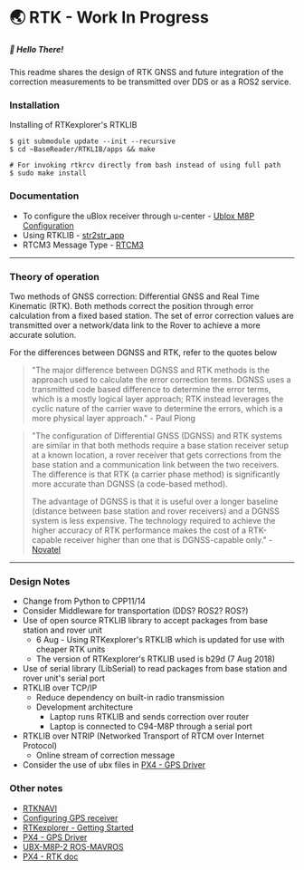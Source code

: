 # :earth_asia: RTK - Work In Progress 

##### :round_pushpin: Hello There!   

This readme shares the design of RTK GNSS and future integration of the correction measurements to be transmitted over DDS or as a ROS2 service. 



### Installation

Installing of RTKexplorer's RTKLIB 

```
$ git submodule update --init --recursive
$ cd ~BaseReader/RTKLIB/apps && make

# For invoking rtkrcv directly from bash instead of using full path
$ sudo make install
```



### Documentation

- To configure the uBlox receiver through u-center -  [Ublox M8P Configuration](documents/configuration.md)
- Using RTKLIB - [str2str_app](documents/str2str.md)
- RTCM3 Message Type -  [RTCM3](documents/rtcm3.md) 



------



### Theory of operation 

Two methods of GNSS correction: Differential GNSS and Real Time Kinematic (RTK). Both methods correct the position through error calculation from a fixed based station. The set of error correction values are transmitted over a network/data link to the Rover to achieve a more accurate solution.

For the differences between DGNSS and RTK, refer to the quotes below 

> "The major difference between DGNSS and RTK methods is the approach used to calculate the error correction terms. DGNSS uses a transmitted code based difference to determine the error terms, which is a mostly logical layer approach; RTK instead leverages the cyclic nature of the carrier wave to determine the errors, which is a more physical layer approach." - Paul Piong

> "The configuration of Differential GNSS (DGNSS) and RTK systems are similar in that both methods require a base station receiver setup at a known location, a rover receiver that gets corrections from the base station and a communication link between the two receivers. The difference is that RTK (a carrier phase method) is significantly more accurate than DGNSS (a code-based method).
>
> The advantage of DGNSS is that it is useful over a longer baseline (distance between base station and rover receivers) and a DGNSS system is less expensive. The technology required to achieve the higher accuracy of RTK performance makes the cost of a RTK-capable receiver higher than one that is DGNSS-capable only." - [Novatel](https://www.novatel.com/an-introduction-to-gnss/chapter-5-resolving-errors/gnss-data-post-processing/)



------



### Design Notes

- Change from Python to CPP11/14
- Consider Middleware for transportation (DDS? ROS2? ROS?)
- Use of open source RTKLIB library to accept packages from base station and rover unit
  - 6 Aug - Using RTKexplorer's RTKLIB which is updated for use with cheaper RTK units
  - The version of RTKexplorer's RTKLIB used is b29d (7 Aug 2018)
- Use of serial library (LibSerial) to read packages from base station and rover unit's serial port
- RTKLIB over TCP/IP
  - Reduce dependency on built-in radio transmission
  - Development architecture
    - Laptop runs RTKLIB and sends correction over router
    - Laptop is connected to C94-M8P through a serial port
- RTKLIB over NTRIP (Networked Transport of RTCM over Internet Protocol)
  - Online stream of correction message
- Consider the use of ubx files in [PX4 - GPS Driver](https://github.com/PX4/GpsDrivers)



### Other notes

- [RTKNAVI](http://rtkexplorer.com/getting-started-with-rtknavi-2/)
- [Configuring GPS receiver](http://rtkexplorer.com/configuring-the-gps-receiver/)
- [RTKexplorer - Getting Started](http://rtkexplorer.com/how-to/posts-getting-started/)
- [PX4 - GPS Driver](https://github.com/PX4/GpsDrivers)
- [UBX-M8P-2 ROS-MAVROS](https://github.com/AlexisTM/rtk_ros)
- [PX4 - RTK doc](https://dev.px4.io/en/advanced/rtk_gps.html)

